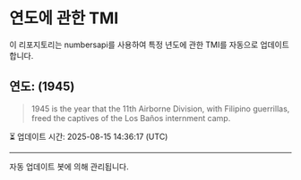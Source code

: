 
# 연도에 관한 TMI

이 리포지토리는 numbersapi를 사용하여 특정 년도에 관한 TMI를 자동으로 업데이트합니다.

## 연도: (1945)
> 1945 is the year that the 11th Airborne Division, with Filipino guerrillas, freed the captives of the Los Baños internment camp.

⏳ 업데이트 시간: 2025-08-15 14:36:17 (UTC)

---
자동 업데이트 봇에 의해 관리됩니다.
